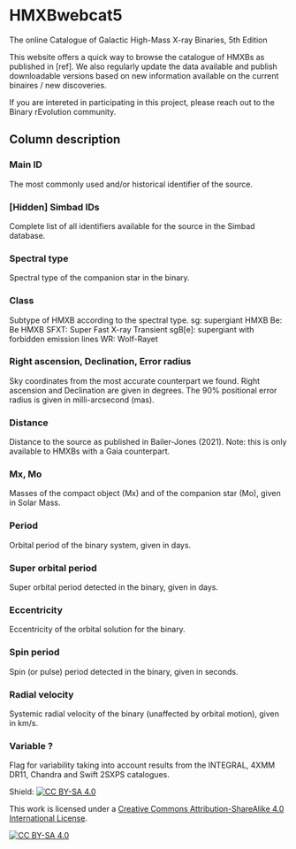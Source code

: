 # HMXBwebcat5
The online Catalogue of Galactic High-Mass X-ray Binaries, 5th Edition

This website offers a quick way to browse the catalogue of HMXBs as published in [ref].
We also regularly update the data available and publish downloadable versions based on new information available on the current binaires / new discoveries.

If you are intereted in participating in this project, please reach out to the Binary rEvolution community.

## Column description

### Main ID
The most commonly used and/or historical identifier of the source.

### [Hidden] Simbad IDs
Complete list of all identifiers available for the source in the Simbad database.

### Spectral type
Spectral type of the companion star in the binary.

### Class
Subtype of HMXB according to the spectral type.
sg: supergiant HMXB
Be: Be HMXB
SFXT: Super Fast X-ray Transient
sgB[e]: supergiant with forbidden emission lines
WR: Wolf-Rayet

### Right ascension, Declination, Error radius
Sky coordinates from the most accurate counterpart we found. Right ascension and Declination are given in degrees. The 90\% positional error radius is given in milli-arcsecond (mas).

### Distance
Distance to the source as published in Bailer-Jones (2021).
Note: this is only available to HMXBs with a Gaia counterpart.


### Mx, Mo
Masses of the compact object (Mx) and of the companion star (Mo), given in Solar Mass.


### Period
Orbital period of the binary system, given in days.


### Super orbital period
Super orbital period detected in the binary, given in days.


### Eccentricity
Eccentricity of the orbital solution for the binary.


### Spin period
Spin (or pulse) period detected in the binary, given in seconds.


### Radial velocity
Systemic radial velocity of the binary (unaffected by orbital motion), given in km/s.


### Variable ?
Flag for variability taking into account results from the INTEGRAL, 4XMM DR11, Chandra and Swift 2SXPS catalogues.



Shield: [![CC BY-SA 4.0][cc-by-sa-shield]][cc-by-sa]

This work is licensed under a
[Creative Commons Attribution-ShareAlike 4.0 International License][cc-by-sa].

[![CC BY-SA 4.0][cc-by-sa-image]][cc-by-sa]

[cc-by-sa]: http://creativecommons.org/licenses/by-sa/4.0/
[cc-by-sa-image]: https://licensebuttons.net/l/by-sa/4.0/88x31.png
[cc-by-sa-shield]: https://img.shields.io/badge/License-CC%20BY--SA%204.0-lightgrey.svg

